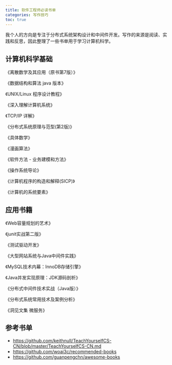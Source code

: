 ```yaml
---
title: 软件工程师必读书单
categories: 写作技巧
toc: true
---
```




我个人的方向是专注于分布式系统架构设计和中间件开发。写作的来源是阅读、实践和反思，因此整理了一些书单用于学习计算机科学。



## 计算机科学基础

《离散数学及其应用（原书第7版）》

《数据结构和算法 java 版本》

《UNIX/Linux 程序设计教程》

《深入理解计算机系统》

《TCP/IP 详解》

《分布式系统原理与范型(第2版)》

《具体数学》

《漫画算法》

《软件方法 - 业务建模和方法》

《操作系统导论》

《计算机程序的构造和解释(SICP)》

《计算机的系统要素》



## 应用书籍

《Web容量规划的艺术》

《junit实战第二版》

《测试驱动开发》

《大型网站系统与Java中间件实践》

《MySQL技术内幕：InnoDB存储引擎》

《Java并发实现原理：JDK源码剖析》

《分布式中间件技术实战（Java版）》

《分布式系统常用技术及案例分析》

《洞见文集 微服务》





## 参考书单

- https://github.com/keithnull/TeachYourselfCS-CN/blob/master/TeachYourselfCS-CN.md
- https://github.com/woai3c/recommended-books
- https://github.com/guanpengchn/awesome-books

